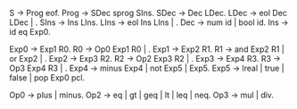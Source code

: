 S -> Prog eof.
Prog -> SDec sprog SIns.
SDec -> Dec LDec.
LDec -> eol Dec LDec
      | .
SIns -> Ins LIns.
LIns -> eol Ins LIns
      | .
Dec -> num id
     | bool id.
Ins -> id eq Exp0.

Exp0 -> Exp1 R0.
R0 -> Op0 Exp1 R0
    | .
Exp1 -> Exp2 R1.
R1 -> and Exp2 R1
    | or Exp2
    | .
Exp2 -> Exp3 R2.
R2 -> Op2 Exp3 R2
    | .
Exp3 -> Exp4 R3.
R3 -> Op3 Exp4 R3
    | .
Exp4 -> minus Exp4
      | not Exp5
      | Exp5.
Exp5 -> lreal
      | true
      | false
      | pop Exp0 pcl.

Op0 -> plus
     | minus.
Op2 -> eq
     | gt
     | geq
     | lt
     | leq
     | neq.
Op3 -> mul
     | div.
